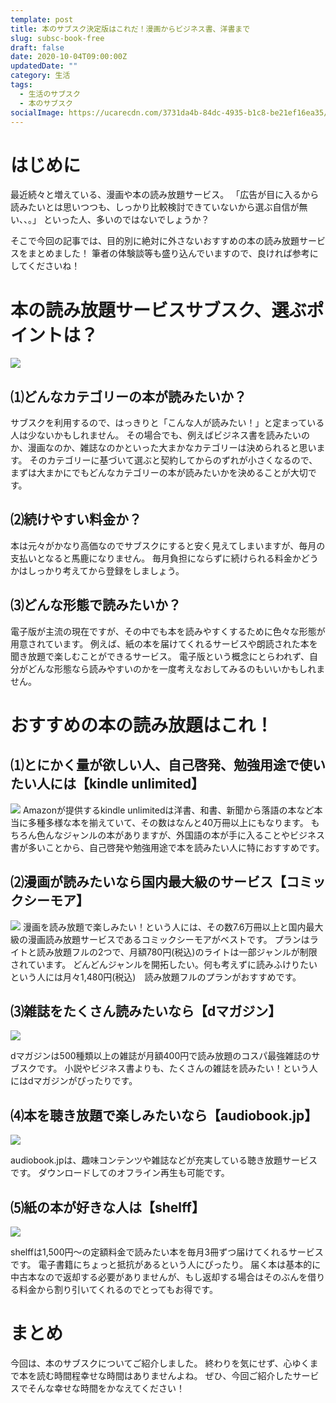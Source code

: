 ```yaml
---
template: post
title: 本のサブスク決定版はこれだ！漫画からビジネス書、洋書まで
slug: subsc-book-free
draft: false
date: 2020-10-04T09:00:00Z
updatedDate: ""
category: 生活
tags:
  - 生活のサブスク
  - 本のサブスク
socialImage: https://ucarecdn.com/3731da4b-84dc-4935-b1c8-be21ef16ea35/
---
```




# はじめに
最近続々と増えている、漫画や本の読み放題サービス。
「広告が目に入るから読みたいとは思いつつも、しっかり比較検討できていないから選ぶ自信が無い、、。」
といった人、多いのではないでしょうか？

そこで今回の記事では、目的別に絶対に外さないおすすめの本の読み放題サービスをまとめました！
筆者の体験談等も盛り込んでいますので、良ければ参考にしてくださいね！

# 本の読み放題サービスサブスク、選ぶポイントは？

![](https://ucarecdn.com/3d550286-e0ae-4a55-9f04-2b4aa818e63a/)

## ⑴どんなカテゴリーの本が読みたいか？
サブスクを利用するので、はっきりと「こんな人が読みたい！」と定まっている人は少ないかもしれません。
その場合でも、例えばビジネス書を読みたいのか、漫画なのか、雑誌なのかといった大まかなカテゴリーは決められると思います。
そのカテゴリーに基づいて選ぶと契約してからのずれが小さくなるので、まずは大まかにでもどんなカテゴリーの本が読みたいかを決めることが大切です。

## ⑵続けやすい料金か？
本は元々がかなり高価なのでサブスクにすると安く見えてしまいますが、毎月の支払いとなると馬鹿になりません。
毎月負担にならずに続けられる料金かどうかはしっかり考えてから登録をしましょう。

## ⑶どんな形態で読みたいか？
電子版が主流の現在ですが、その中でも本を読みやすくするために色々な形態が用意されています。
例えば、紙の本を届けてくれるサービスや朗読された本を聞き放題で楽しむことができるサービス。
電子版という概念にとらわれず、自分がどんな形態なら読みやすいのかを一度考えなおしてみるのもいいかもしれません。

# おすすめの本の読み放題はこれ！

## ⑴とにかく量が欲しい人、自己啓発、勉強用途で使いたい人には【kindle unlimited】

![](https://ucarecdn.com/bb0cca8e-1878-45db-8c7f-b1d0d534f3b9/)
Amazonが提供するkindle unlimitedは洋書、和書、新聞から落語の本など本当に多種多様な本を揃えていて、その数はなんと40万冊以上にもなります。
もちろん色んなジャンルの本がありますが、外国語の本が手に入ることやビジネス書が多いことから、自己啓発や勉強用途で本を読みたい人に特におすすめです。

## ⑵漫画が読みたいなら国内最大級のサービス【コミックシーモア】
![](https://ucarecdn.com/f9e92320-abd5-4f19-a2d7-5c5f5832138b/)
漫画を読み放題で楽しみたい！という人には、その数7.6万冊以上と国内最大級の漫画読み放題サービスであるコミックシーモアがベストです。
プランはライトと読み放題フルの2つで、月額780円(税込)のライトは一部ジャンルが制限されています。
どんどんジャンルを開拓したい。何も考えずに読みふけりたいという人には月々1,480円(税込)　読み放題フルのプランがおすすめです。

## ⑶雑誌をたくさん読みたいなら【dマガジン】
![](https://ucarecdn.com/15590f58-906f-47dd-b203-3a1056afdaf5/)

dマガジンは500種類以上の雑誌が月額400円で読み放題のコスパ最強雑誌のサブスクです。
小説やビジネス書よりも、たくさんの雑誌を読みたい！という人にはdマガジンがぴったりです。


## ⑷本を聴き放題で楽しみたいなら【audiobook.jp】

![](https://ucarecdn.com/a985794f-7c32-425a-85af-8778bf11adbd/)

audiobook.jpは、趣味コンテンツや雑誌などが充実している聴き放題サービスです。
ダウンロードしてのオフライン再生も可能です。

## ⑸紙の本が好きな人は【shelff】
![](https://ucarecdn.com/12139162-3d6e-4ad0-a555-41c06b77546e/)

shelffは1,500円～の定額料金で読みたい本を毎月3冊ずつ届けてくれるサービスです。
電子書籍にちょっと抵抗があるという人にぴったり。
届く本は基本的に中古本なので返却する必要がありませんが、もし返却する場合はそのぶんを借りる料金から割り引いてくれるのでとってもお得です。

# まとめ
今回は、本のサブスクについてご紹介しました。
終わりを気にせず、心ゆくまで本を読む時間程幸せな時間はありませんよね。
ぜひ、今回ご紹介したサービスでそんな幸せな時間をかなえてください！